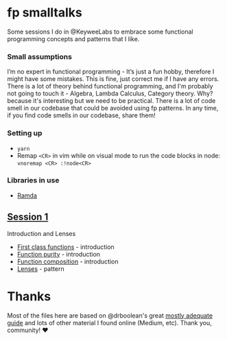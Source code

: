 # fp smalltalks

Some sessions I do in @KeyweeLabs to embrace some functional programming concepts and patterns that I like.

### Small assumptions

I’m no expert in functional programming - It’s just a fun hobby, therefore I might have some mistakes. This is fine,
just correct me if I have any errors. There is a lot of theory behind functional programming, and I'm probably not going
to touch it - Algebra, Lambda Calculus, Category theory. Why? because it's interesting but we need to be practical.
There is a lot of code smell in our codebase that could be avoided using fp patterns. In any time, if you find code
smells in our codebase, share them!

### Setting up

* `yarn`
* Remap `<CR>` in vim while on visual mode to run the code blocks in node: `vnoremap <CR> :!node<CR>`

### Libraries in use

* [Ramda](http://ramdajs.com)

## [Session 1](talk01/)

Introduction and Lenses

* [First class functions](talk01/01_first-class-functions.md) - introduction
* [Function purity](talk01/02_purity.md) - introduction
* [Function composition](talk01/03_function_composition.md) - introduction
* [Lenses](talk01/04_lenses.md) - pattern

# Thanks

Most of the files here are based on @drboolean's great
[mostly adequate guide](https://drboolean.gitbooks.io/mostly-adequate-guide/) and lots of other material I found online
(Medium, etc). Thank you, community! :heart:
